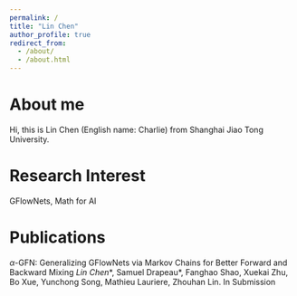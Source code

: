 ```yaml
---
permalink: /
title: "Lin Chen"
author_profile: true
redirect_from: 
  - /about/
  - /about.html
---
```



About me
=====

Hi, this is Lin Chen (English name: Charlie) from Shanghai Jiao Tong University.


Research Interest
=====

GFlowNets, Math for AI

Publications
======

$\alpha$-GFN: Generalizing GFlowNets via Markov Chains for Better Forward and Backward Mixing
*Lin Chen*\*, Samuel Drapeau\*, Fanghao Shao, Xuekai Zhu, Bo Xue, Yunchong Song, Mathieu Lauriere, Zhouhan Lin.
In Submission




